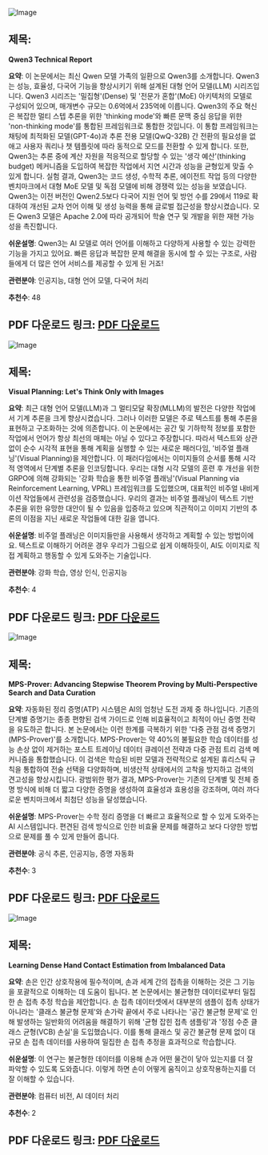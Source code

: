 ![Image](https://cdn-thumbnails.huggingface.co/social-thumbnails/papers/2505.09388.png)

## 제목:
**Qwen3 Technical Report**

**요약**:
이 논문에서는 최신 Qwen 모델 가족의 일환으로 Qwen3를 소개합니다. Qwen3는 성능, 효율성, 다국어 기능을 향상시키기 위해 설계된 대형 언어 모델(LLM) 시리즈입니다. Qwen3 시리즈는 '밀집형'(Dense) 및 '전문가 혼합'(MoE) 아키텍처의 모델로 구성되어 있으며, 매개변수 규모는 0.6억에서 235억에 이릅니다. Qwen3의 주요 혁신은 복잡한 멀티 스텝 추론을 위한 'thinking mode'와 빠른 문맥 중심 응답을 위한 'non-thinking mode'를 통합된 프레임워크로 통합한 것입니다. 이 통합 프레임워크는 채팅에 최적화된 모델(GPT-4o)과 추론 전용 모델(QwQ-32B) 간 전환의 필요성을 없애고 사용자 쿼리나 챗 템플릿에 따라 동적으로 모드를 전환할 수 있게 합니다. 또한, Qwen3는 추론 중에 계산 자원을 적응적으로 할당할 수 있는 '생각 예산'(thinking budget) 메커니즘을 도입하여 복잡한 작업에서 지연 시간과 성능을 균형있게 맞출 수 있게 합니다. 실험 결과, Qwen3는 코드 생성, 수학적 추론, 에이전트 작업 등의 다양한 벤치마크에서 대형 MoE 모델 및 독점 모델에 비해 경쟁력 있는 성능을 보였습니다. Qwen3는 이전 버전인 Qwen2.5보다 다국어 지원 언어 및 방언 수를 29에서 119로 확대하여 개선된 교차 언어 이해 및 생성 능력을 통해 글로벌 접근성을 향상시켰습니다. 모든 Qwen3 모델은 Apache 2.0에 따라 공개되어 학술 연구 및 개발을 위한 재현 가능성을 촉진합니다.

**쉬운설명**:
Qwen3는 AI 모델로 여러 언어를 이해하고 다양하게 사용할 수 있는 강력한 기능을 가지고 있어요. 빠른 응답과 복잡한 문제 해결을 동시에 할 수 있는 구조로, 사람들에게 더 많은 언어 서비스를 제공할 수 있게 된 거죠!

**관련분야**:
인공지능, 대형 언어 모델, 다국어 처리

**추천수**:
48

**PDF 다운로드 링크**: [PDF 다운로드](https://arxiv.org/pdf/2505.09388)
---

![Image](https://cdn-thumbnails.huggingface.co/social-thumbnails/papers/2505.11409.png)

## 제목:
**Visual Planning: Let's Think Only with Images**

**요약**:
최근 대형 언어 모델(LLM)과 그 멀티모달 확장(MLLM)의 발전은 다양한 작업에서 기계 추론을 크게 향상시켰습니다. 그러나 이러한 모델은 주로 텍스트를 통해 추론을 표현하고 구조화하는 것에 의존합니다. 이 논문에서는 공간 및 기하학적 정보를 포함한 작업에서 언어가 항상 최선의 매체는 아닐 수 있다고 주장합니다. 따라서 텍스트와 상관없이 순수 시각적 표현을 통해 계획을 실행할 수 있는 새로운 패러다임, '비주얼 플래닝'(Visual Planning)을 제안합니다. 이 패러다임에서는 이미지들의 순서를 통해 시각적 영역에서 단계별 추론을 인코딩합니다. 우리는 대형 시각 모델의 훈련 후 개선을 위한 GRPO에 의해 강화되는 '강화 학습을 통한 비주얼 플래닝'(Visual Planning via Reinforcement Learning, VPRL) 프레임워크를 도입했으며, 대표적인 비주얼 내비게이션 작업들에서 관련성을 검증했습니다. 우리의 결과는 비주얼 플래닝이 텍스트 기반 추론을 위한 유망한 대안이 될 수 있음을 입증하고 있으며 직관적이고 이미지 기반의 추론의 이점을 지닌 새로운 작업들에 대한 길을 엽니다.

**쉬운설명**:
비주얼 플래닝은 이미지들만을 사용해서 생각하고 계획할 수 있는 방법이에요. 텍스트로 이해하기 어려운 경우 우리가 그림으로 쉽게 이해하듯이, AI도 이미지로 직접 계획하고 행동할 수 있게 도와주는 기술입니다.

**관련분야**:
강화 학습, 영상 인식, 인공지능

**추천수**:
4

**PDF 다운로드 링크**: [PDF 다운로드](https://arxiv.org/pdf/2505.11409)
---

![Image](https://cdn-thumbnails.huggingface.co/social-thumbnails/papers/2505.10962.png)

## 제목:
**MPS-Prover: Advancing Stepwise Theorem Proving by Multi-Perspective Search and Data Curation**

**요약**:
자동화된 정리 증명(ATP) 시스템은 AI의 엄청난 도전 과제 중 하나입니다. 기존의 단계별 증명기는 종종 편향된 검색 가이드로 인해 비효율적이고 최적이 아닌 증명 전략을 유도하곤 합니다. 본 논문에서는 이런 한계를 극복하기 위한 '다중 관점 검색 증명기(MPS-Prover)'를 소개합니다. MPS-Prover는 약 40%의 불필요한 학습 데이터를 성능 손상 없이 제거하는 포스트 트레이닝 데이터 큐레이션 전략과 다중 관점 트리 검색 메커니즘을 통합했습니다. 이 검색은 학습된 비판 모델과 전략적으로 설계된 휴리스틱 규칙을 통합하여 전술 선택을 다양화하며, 비생산적 상태에서의 고착을 방지하고 검색의 견고성을 향상시킵니다. 광범위한 평가 결과, MPS-Prover는 기존의 단계별 및 전체 증명 방식에 비해 더 짧고 다양한 증명을 생성하여 효율성과 효용성을 강조하며, 여러 까다로운 벤치마크에서 최첨단 성능을 달성했습니다.

**쉬운설명**:
MPS-Prover는 수학 정리 증명을 더 빠르고 효율적으로 할 수 있게 도와주는 AI 시스템입니다. 편견된 검색 방식으로 인한 비효율 문제를 해결하고 보다 다양한 방법으로 문제를 풀 수 있게 만들어 줍니다.

**관련분야**:
공식 추론, 인공지능, 증명 자동화

**추천수**:
3

**PDF 다운로드 링크**: [PDF 다운로드](https://arxiv.org/pdf/2505.10962)
---

![Image](https://cdn-thumbnails.huggingface.co/social-thumbnails/papers/2505.11152.png)

## 제목:
**Learning Dense Hand Contact Estimation from Imbalanced Data**

**요약**:
손은 인간 상호작용에 필수적이며, 손과 세계 간의 접촉을 이해하는 것은 그 기능을 포괄적으로 이해하는 데 도움이 됩니다. 본 논문에서는 불균형한 데이터로부터 밀집한 손 접촉 추정 학습을 제안합니다. 손 접촉 데이터셋에서 대부분의 샘플이 접촉 상태가 아니라는 '클래스 불균형 문제'와 손가락 끝에서 주로 나타나는 '공간 불균형 문제'로 인해 발생하는 일반화의 어려움을 해결하기 위해 '균형 잡힌 접촉 샘플링'과 '정점 수준 클래스 균형(VCB) 손실'을 도입했습니다. 이를 통해 클래스 및 공간 불균형 문제 없이 대규모 손 접촉 데이터를 사용하여 밀집한 손 접촉 추정을 효과적으로 학습합니다.

**쉬운설명**:
이 연구는 불균형한 데이터를 이용해 손과 어떤 물건이 닿아 있는지를 더 잘 파악할 수 있도록 도와줍니다. 이렇게 하면 손이 어떻게 움직이고 상호작용하는지를 더 잘 이해할 수 있습니다.

**관련분야**:
컴퓨터 비전, AI 데이터 처리

**추천수**:
2

**PDF 다운로드 링크**: [PDF 다운로드](https://arxiv.org/pdf/2505.11152)
---